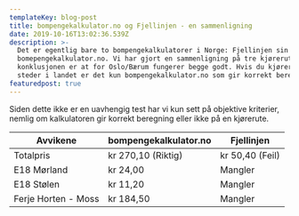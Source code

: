 ```yaml
---
templateKey: blog-post
title: bompengekalkulator.no og Fjellinjen - en sammenligning
date: 2019-10-16T13:02:36.539Z
description: >-
  Det er egentlig bare to bompengekalkulatorer i Norge: Fjellinjen sin og
  bomepengekalkulator.no. Vi har gjort en sammenligning på tre kjøreruter, og
  konklusjonen er at for Oslo/Bærum fungerer begge godt. Hvis du kjører andre
  steder i landet er det kun bompengekalkulator.no som gir korrekt beregning.
featuredpost: true
---
```

Siden dette ikke er en uavhengig test har vi kun sett på objektive kriterier, nemlig om kalkulatoren gir korrekt beregning eller ikke på en kjørerute.

| Avvikene            | bompengekalkulator.no | Fjellinjen      |
| ------------------- | --------------------- | --------------- |
| Totalpris           | kr 270,10 (Riktig)    | kr 50,40 (Feil) |
| E18 Mørland         | kr 24,00              | Mangler         |
| E18 Stølen          | kr 11,20              | Mangler         |
| Ferje Horten - Moss | kr 184,50             | Mangler         |


